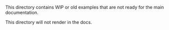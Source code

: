 This directory contains WIP or old examples that are not ready for the main documentation.

This directory will not render in the docs.